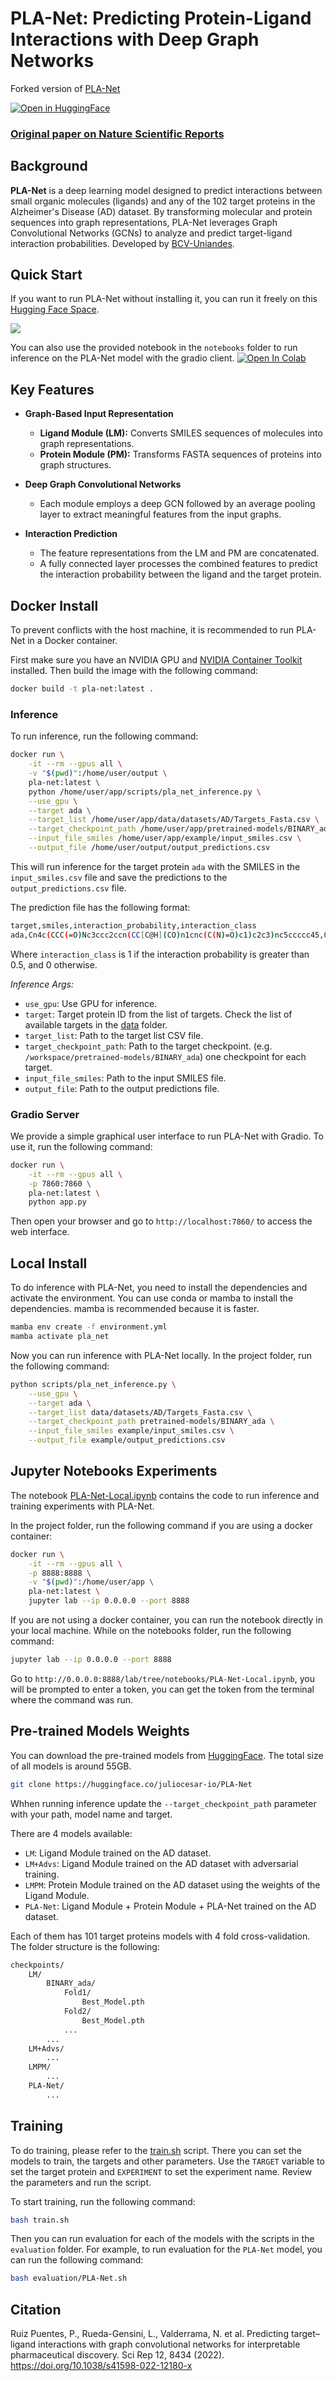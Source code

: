 # PLA-Net: Predicting Protein-Ligand Interactions with Deep Graph Networks

Forked version of [PLA-Net](https://github.com/BCV-Uniandes/PLA-Net) 

[![Open in HuggingFace](https://huggingface.co/datasets/huggingface/badges/raw/main/open-in-hf-spaces-sm.svg)](https://huggingface.co/spaces/juliocesar-io/PLA-Net)


### [Original paper on Nature Scientific Reports](https://www.nature.com/articles/s41598-022-12180-x)

## Background

**PLA-Net** is a deep learning model designed to predict interactions between small organic molecules (ligands) and any of the 102 target proteins in the Alzheimer's Disease (AD) dataset. By transforming molecular and protein sequences into graph representations, PLA-Net leverages Graph Convolutional Networks (GCNs) to analyze and predict target-ligand interaction probabilities. Developed by [BCV-Uniandes](https://github.com/BCV-Uniandes/PLA-Net).

## Quick Start

If you want to run PLA-Net without installing it, you can run it freely on this [Hugging Face Space](https://huggingface.co/spaces/juliocesar-io/PLA-Net).

![](./gradio/home.png)

You can also use the provided notebook in the `notebooks` folder to run inference on the PLA-Net model with the gradio client. [![Open In Colab](https://colab.research.google.com/assets/colab-badge.svg)](https://colab.research.google.com/drive/1HI_yfqxYKMl6CuF_61u-4PF615pKjyXF?usp=sharing)

## Key Features

- **Graph-Based Input Representation**
  - **Ligand Module (LM):** Converts SMILES sequences of molecules into graph representations.
  - **Protein Module (PM):** Transforms FASTA sequences of proteins into graph structures.

- **Deep Graph Convolutional Networks**
  - Each module employs a deep GCN followed by an average pooling layer to extract meaningful features from the input graphs.

- **Interaction Prediction**
  - The feature representations from the LM and PM are concatenated.
  - A fully connected layer processes the combined features to predict the interaction probability between the ligand and the target protein.

## Docker Install

To prevent conflicts with the host machine, it is recommended to run PLA-Net in a Docker container.

First make sure you have an NVIDIA GPU and [NVIDIA Container Toolkit](https://docs.nvidia.com/datacenter/cloud-native/container-toolkit/install-guide.html) installed. Then build the image with the following command:

```bash
docker build -t pla-net:latest .
```

### Inference

To run inference, run the following command:

```bash
docker run \
    -it --rm --gpus all \
    -v "$(pwd)":/home/user/output \
    pla-net:latest \
    python /home/user/app/scripts/pla_net_inference.py \
    --use_gpu \
    --target ada \
    --target_list /home/user/app/data/datasets/AD/Targets_Fasta.csv \
    --target_checkpoint_path /home/user/app/pretrained-models/BINARY_ada \
    --input_file_smiles /home/user/app/example/input_smiles.csv \
    --output_file /home/user/output/output_predictions.csv
```


This will run inference for the target protein `ada` with the SMILES in the `input_smiles.csv` file and save the predictions to the `output_predictions.csv` file.

The prediction file has the following format:

```bash
target,smiles,interaction_probability,interaction_class
ada,Cn4c(CCC(=O)Nc3ccc2ccn(CC[C@H](CO)n1cnc(C(N)=O)c1)c2c3)nc5ccccc45,0.9994347542524338,1
```

Where `interaction_class` is 1 if the interaction probability is greater than 0.5, and 0 otherwise.


*Inference Args:*

- `use_gpu`: Use GPU for inference.
- `target`: Target protein ID from the list of targets. Check the list of available targets in the [data](https://github.com/juliocesar-io/PLA-Net/blob/main/data/datasets/AD/Targets_Fasta.csv) folder.
- `target_list`: Path to the target list CSV file.
- `target_checkpoint_path`: Path to the target checkpoint. (e.g. `/workspace/pretrained-models/BINARY_ada`) one checkpoint for each target.
- `input_file_smiles`: Path to the input SMILES file.
- `output_file`: Path to the output predictions file.


### Gradio Server
We provide a simple graphical user interface to run PLA-Net with Gradio. To use it, run the following command:

```bash
docker run \
    -it --rm --gpus all \
    -p 7860:7860 \
    pla-net:latest \
    python app.py
```

Then open your browser and go to `http://localhost:7860/` to access the web interface. 

    
## Local Install

To do inference with PLA-Net, you need to install the dependencies and activate the environment. You can use conda or mamba to install the dependencies. mamba is recommended because it is faster.

```bash
mamba env create -f environment.yml
mamba activate pla_net
```

Now you can run inference with PLA-Net locally. In the project folder, run the following command:

```bash
python scripts/pla_net_inference.py \
    --use_gpu \
    --target ada \
    --target_list data/datasets/AD/Targets_Fasta.csv \
    --target_checkpoint_path pretrained-models/BINARY_ada \
    --input_file_smiles example/input_smiles.csv \
    --output_file example/output_predictions.csv
```

## Jupyter Notebooks Experiments

The notebook [PLA-Net-Local.ipynb](https://github.com/juliocesar-io/PLA-Net/blob/main/notebooks/PLA-Net-Local.ipynb) contains the code to run inference and training experiments with PLA-Net.

In the project folder, run the following command if you are using a docker container:

```bash
docker run \
    -it --rm --gpus all \
    -p 8888:8888 \
    -v "$(pwd)":/home/user/app \
    pla-net:latest \
    jupyter lab --ip 0.0.0.0 --port 8888 
```

If you are not using a docker container, you can run the notebook directly in your local machine. While on the notebooks folder, run the following command:

```bash
jupyter lab --ip 0.0.0.0 --port 8888 
```

Go to `http://0.0.0.0:8888/lab/tree/notebooks/PLA-Net-Local.ipynb`, you will be prompted to enter a token, you can get the token from the terminal where the command was run.

## Pre-trained Models Weights

You can download the pre-trained models from [HuggingFace](https://huggingface.co/juliocesar-io/PLA-Net/tree/main/checkpoints). The total size of all models is around 55GB. 


```bash
git clone https://huggingface.co/juliocesar-io/PLA-Net
```

Whhen running inference update the `--target_checkpoint_path` parameter with your path, model name and target.

There are 4 models available:

- `LM`: Ligand Module trained on the AD dataset.
- `LM+Advs`: Ligand Module trained on the AD dataset with adversarial training.
- `LMPM`: Protein Module trained on the AD dataset using the weights of the Ligand Module.
- `PLA-Net`: Ligand Module + Protein Module + PLA-Net trained on the AD dataset.


Each of them has 101 target proteins models with 4 fold cross-validation. The folder structure is the following:

```bash
checkpoints/
    LM/
        BINARY_ada/
            Fold1/
                Best_Model.pth
            Fold2/
                Best_Model.pth
            ...
        ...
    LM+Advs/
        ...
    LMPM/
        ...
    PLA-Net/
        ...
```


## Training 

To do training, please refer to the [train.sh](https://github.com/juliocesar-io/PLA-Net/blob/main/train.sh) script. There you can set the models to train, the targets and other parameters. Use the `TARGET` variable to set the target protein and `EXPERIMENT` to set the experiment name. Review the parameters and run the script.

To start training, run the following command:

```bash
bash train.sh
```

Then you can run evaluation for each of the models with the scripts in the `evaluation` folder. For example, to run evaluation for the `PLA-Net` model, you can run the following command:

```bash
bash evaluation/PLA-Net.sh
```



## Citation

Ruiz Puentes, P., Rueda-Gensini, L., Valderrama, N. et al. Predicting target–ligand interactions with graph convolutional networks for interpretable pharmaceutical discovery. Sci Rep 12, 8434 (2022). https://doi.org/10.1038/s41598-022-12180-x